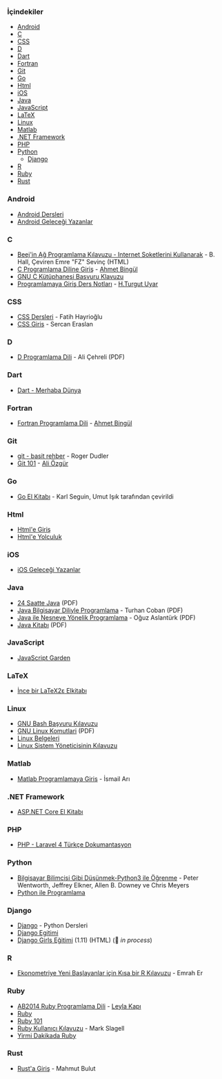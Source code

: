 ### İçindekiler

* [Android](#android)
* [C](#c)
* [CSS](#css)
* [D](#d)
* [Dart](#dart)
* [Fortran](#fortran)
* [Git](#git)
* [Go](#go)
* [Html](#html)
* [iOS](#ios)
* [Java](#java)
* [JavaScript](#javascript)
* [LaTeX](#latex)
* [Linux](#linux)
* [Matlab](#matlab)
* [.NET Framework](#net-framework)
* [PHP](#php)
* [Python](#python)
  * [Django](#django)
* [R](#r)
* [Ruby](#ruby)
* [Rust](#rust)


### Android

* [Android Dersleri](https://umiitkose.com/android)
* [Android Geleceği Yazanlar](https://gelecegiyazanlar.turkcell.com.tr/konu/android)


### C

* [Beej'in Ağ Programlama Kılavuzu - Internet Soketlerini Kullanarak](http://www.belgeler.org/bgnet/bgnet.html) - B. Hall, Çeviren Emre "FZ" Sevinç (HTML)
* [C Programlama Diline Giriş](http://www1.gantep.edu.tr/~bingul/c/index.php) - [Ahmet Bingül](http://www1.gantep.edu.tr/~bingul)
* [GNU C Kütüphanesi Basvuru Klavuzu](http://www.belgeler.org/glibc/glibc.html)
* [Programlamaya Giriş Ders Notları](http://web.itu.edu.tr/uyar/programlama) - [H.Turgut Uyar](http://web.itu.edu.tr/uyar)


### CSS

* [CSS Dersleri](http://fatihhayrioglu.com/css-dersleri/) - Fatih Hayrioğlu
* [CSS Giriş](http://sercaneraslan.com/css/) - Sercan Eraslan


### D

* [D Programlama Dili](http://ddili.org/ders/d/D_Programlama_Dili.pdf) - Ali Çehreli (PDF)


### Dart

* [Dart - Merhaba Dünya](http://dartogreniyorum.blogspot.com.tr/2013/03/yeniden-dart.html?view=sidebar)


### Fortran

* [Fortran Programlama Dili](http://www1.gantep.edu.tr/~bingul/f95/index.php) - [Ahmet Bingül](http://www1.gantep.edu.tr/~bingul)


### Git

* [git - basit rehber](http://rogerdudler.github.io/git-guide/index.tr.html) - Roger Dudler
* [Git 101](https://www.gitbook.com/book/aliozgur/git101/details) - [Ali Özgür](https://github.com/aliozgur)


### Go

* [Go El Kitabı](https://github.com/umutphp/the-little-go-book) - Karl Seguin, Umut Işık tarafından çevirildi


### Html

* [Html'e Giriş](http://www.htmldersleri.org)
* [Html'e Yolculuk](https://github.com/paufsc/journey-to-html)


### iOS

* [iOS Geleceği Yazanlar](https://gelecegiyazanlar.turkcell.com.tr/konu/ios)


### Java

* [24 Saatte Java](https://ia601505.us.archive.org/23/items/24-saatte-java/24-saatte-java-turkce.pdf) (PDF)
* [Java Bilgisayar Diliyle Programlama](http://www.turhancoban.com/kitap/JAVA%20BİLGİSAYAR%20DİLİYLE%20PROGRAMLAMA.pdf) - Turhan Coban (PDF)
* [Java ile Nesneye Yönelik Programlama](https://ia801507.us.archive.org/12/items/java-ile-nesneye-yonelik-programlama/Java%20ile%20Nesneye%20Y%C3%B6nelik%20Programlama.pdf) - Oğuz Aslantürk (PDF)
* [Java Kitabı](https://ia601503.us.archive.org/27/items/java-kitabi/java-kitabi.pdf) (PDF)


### JavaScript

* [JavaScript Garden](http://bonsaiden.github.io/JavaScript-Garden/tr)


### LaTeX

* [İnce bir LaTeX2ε Elkitabı](http://www.ctan.org/tex-archive/info/lshort/turkish)


### Linux

* [GNU Bash Başvuru Kılavuzu](http://belgeler.org/bashref/bashref.html)
* [GNU Linux Komutlari](https://www.fullportal.org/GNULINUX/Komutlar/GNULINUXKOMUTLAR.pdf) (PDF)
* [Linux Belgeleri](http://belgeler.org/howto/howtos.html)
* [Linux Sistem Yöneticisinin Kılavuzu](http://belgeler.org/sag/sag.html)


### Matlab

* [Matlab Programlamaya Giris](http://ismailari.com/blog/matlab-programlamaya-giris) - İsmail Arı


### .NET Framework

* [ASP.NET Core El Kitabı](https://sahin.gitbook.io/asp-net-core-el-kitab)


### PHP

* [PHP - Laravel 4 Türkçe Dokumantasyon](https://leanpub.com/laravel4-tr)


### Python

* [Bilgisayar Bilimcisi Gibi Düşünmek-Python3 ile Öğrenme](http://ofenerci.github.io/thinkcspy-tr) - Peter Wentworth, Jeffrey Elkner, Allen B. Downey ve Chris Meyers
* [Python ile Programlama](https://belgeler.yazbel.com/python-istihza)


### Django

* [Django](https://www.pythondersleri.com/p/django-egitim-serisi.html) - Python Dersleri
* [Django Egitimi](https://gokmengorgen.net/django-notes)
* [Django Girls Eğitimi](https://tutorial.djangogirls.org/tr) (1.11) (HTML) (:construction: *in process*)


### R

* [Ekonometriye Yeni Başlayanlar için Kısa bir R Kılavuzu](https://github.com/emraher/eybkbrk) - Emrah Er


### Ruby

* [AB2014 Ruby Programlama Dili](https://github.com/leylaKapi/AB2014-Ruby-Programlama-Dili/blob/master/Ruby_AB2014.md) - [Leyla Kapı](http://www.leylakapi.com)
* [Ruby](https://www.ruby-lang.org/tr)
* [Ruby 101](https://www.gitbook.com/book/vigo/ruby-101/details)
* [Ruby Kullanıcı Kılavuzu](http://www.belgeler.org/uygulamalar/ruby/ruby-ug.html) - Mark Slagell
* [Yirmi Dakikada Ruby](https://www.ruby-lang.org/tr/documentation/quickstart)


### Rust

* [Rust'a Giriş](http://bit.ly/rustagiris) - Mahmut Bulut
